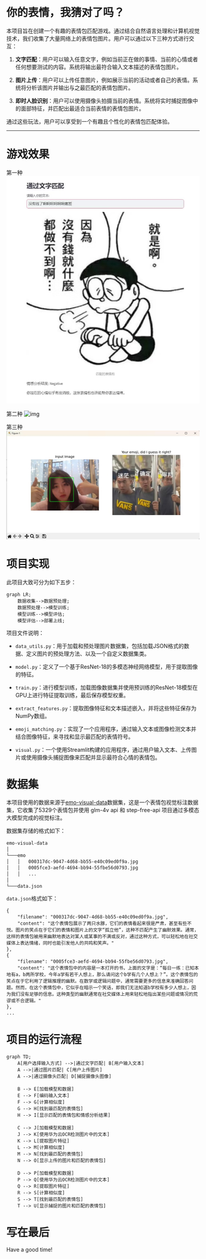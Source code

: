# 你的表情，我猜对了吗？

本项目旨在创建一个有趣的表情包匹配游戏。通过结合自然语言处理和计算机视觉技术，我们收集了大量网络上的表情包图片。用户可以通过以下三种方式进行交互：

1. **文字匹配**：用户可以输入任意文字，例如当前正在做的事情、当前的心情或者任何想要测试的内容。系统将输出最符合输入文本描述的表情包图片。

2. **图片上传**：用户可以上传任意图片，例如展示当前的活动或者自己的表情。系统将分析该图片并输出与之最匹配的表情包图片。

3. **即时人脸识别**：用户可以使用摄像头拍摄当前的表情。系统将实时捕捉图像中的面部特征，并匹配出最适合当前表情的表情包图片。

通过这些玩法，用户可以享受到一个有趣且个性化的表情包匹配体验。

---

# 游戏效果

第一种
![img](./img/p1.jpg)

第二种
![img](./img/p2.jpg)

第三种
![img](./img/p3.jpg)

# 项目实现

此项目大致可分为如下五步：

```mermaid
graph LR;
    数据收集-->数据预处理;
    数据预处理-->模型训练;
    模型训练-->模型评估;
    模型评估-->部署上线;
```

项目文件说明：

- `data_utils.py`：用于加载和预处理图片数据集，包括加载JSON格式的数据、定义图片的预处理方法、以及一个自定义数据集类。

- `model.py`：定义了一个基于ResNet-18的多模态神经网络模型，用于提取图像的特征。

- `train.py`：进行模型训练，加载图像数据集并使用预训练的ResNet-18模型在GPU上进行特征提取训练，最后保存模型权重。

- `extract_features.py`：提取图像特征和文本描述嵌入，并将这些特征保存为NumPy数组。

- `emoji_matching.py`：实现了一个应用程序，通过输入文本或图像检测文本并结合图像特征，来寻找和显示最匹配的表情符号。

- `visual.py`：一个使用Streamlit构建的应用程序，通过用户输入文本、上传图片或使用摄像头捕捉图像来匹配并显示最符合心情的表情包。

# 数据集

本项目使用的数据来源于[emo-visual-data](https://github.com/LLM-Red-Team/emo-visual-data)数据集，这是一个表情包视觉标注数据集，它收集了5329个表情包并使用 glm-4v api 和 step-free-api 项目通过多模态大模型完成的视觉标注。

数据集存储的格式如下：
```
emo-visual-data
│     
└───emo
│   │   000317dc-9047-4d68-bb55-e40c09ed0f9a.jpg
│   │   0005fce3-aefd-4694-bb94-55fbe56d0793.jpg
│   │   ...
│  
└───data.json
```

`data.json`格式如下：
```
{
    "filename": "000317dc-9047-4d68-bb55-e40c09ed0f9a.jpg",
    "content": "这个表情包展示了两只水豚，它们的表情看起来很是严肃，甚至有些不悦。图片的笑点在于它们的表情和图片上的文字“孤立他”，这种不匹配产生了幽默效果。通常，这样的表情包被用来幽默地表达对某人或某事的不满或反对，通过这种方式，可以轻松地在社交媒体上表达情绪，同时也能引发他人的共鸣和笑声。"
},
{
    "filename": "0005fce3-aefd-4694-bb94-55fbe56d0793.jpg",
    "content": "这个表情包中的内容是一本打开的书，上面的文字是：“每日一练：已知本地有a，b两所学校，今年a学有若干人想上，那么请问这个b学有几个人想上？”。这个表情包的笑点在于它利用了逻辑推理的幽默。在数学或逻辑问题中，通常需要更多的信息来准确回答问题。然而，在这个表情包中，它似乎在暗示一个笑话，即我们无法知道b学校有多少人想上，因为我们没有足够的信息。这种类型的幽默通常在社交媒体上用来轻松地指出某些问题或情况的荒谬或不合逻辑。"
},
...
```

# 项目的运行流程

```mermaid
graph TD;
    A[用户选择输入方式] -->|通过文字匹配| B[用户输入文本]
    A -->|通过图片匹配| C[用户上传图片]
    A -->|通过摄像头匹配| D[捕捉摄像头图像]
    
    B --> E[加载模型和数据]
    E --> F[编码输入文本]
    F --> G[计算相似度]
    G --> H[找到最匹配的表情包]
    H --> I[显示匹配的表情包和情感分析结果]
    
    C --> J[加载模型和数据]
    J --> K[使用华为云OCR检测图片中的文本]
    K --> L[提取图片特征]
    L --> M[计算相似度]
    M --> N[找到最匹配的表情包]
    N --> O[显示上传的图片和匹配的表情包]
    
    D --> P[加载模型和数据]
    P --> Q[使用华为云OCR检测图片中的文本]
    Q --> R[提取图片特征]
    R --> S[计算相似度]
    S --> T[找到最匹配的表情包]
    T --> U[显示捕捉的图片和匹配的表情包]
```

# 写在最后

Have a good time!